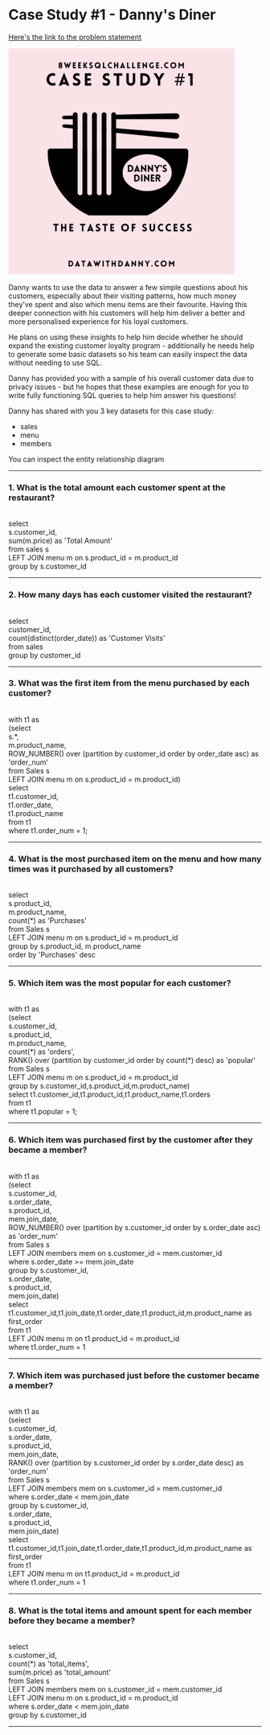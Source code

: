 # Case Study #1 - Danny's Diner

[Here's the link to the problem statement](https://8weeksqlchallenge.com/case-study-1/)

<img src="1.png" width="450">

<body>

<p>Danny wants to use the data to answer a few simple questions about his customers, especially about their visiting patterns, how much money they’ve spent and also which menu items are their favourite. Having this deeper connection with his customers will help him deliver a better and more personalised experience for his loyal customers.

He plans on using these insights to help him decide whether he should expand the existing customer loyalty program - additionally he needs help to generate some basic datasets so his team can easily inspect the data without needing to use SQL.

Danny has provided you with a sample of his overall customer data due to privacy issues - but he hopes that these examples are enough for you to write fully functioning SQL queries to help him answer his questions!

Danny has shared with you 3 key datasets for this case study:
<ul>
<li>sales</li>
<li>menu</li>
<li>members</li>
</ul>
You can inspect the entity relationship diagram</p>

<hr>

<p> 
<h3>1. What is the total amount each customer spent at the restaurant?</h3></br>
select 
</br>s.customer_id,
</br>sum(m.price) as 'Total Amount'
</br>from sales s
</br>LEFT JOIN menu m on s.product_id = m.product_id
</br>group by s.customer_id
</p>

<hr>

<p> 
<h3>2. How many days has each customer visited the restaurant?</h3>
</br>select 
</br>customer_id,
</br>count(distinct(order_date)) as 'Customer Visits'
</br>from sales
</br>group by customer_id
</p>

<hr>

<p> 
<h3>3. What was the first item from the menu purchased by each customer?</h3>
</br>with t1 as
</br>(select 
</br>s.*,
</br>m.product_name,
</br>ROW_NUMBER() over (partition by customer_id order by order_date asc) as 'order_num'
</br>from Sales s
</br>LEFT JOIN menu m on s.product_id = m.product_id)
</br>select 
</br>t1.customer_id,
</br>t1.order_date,
</br>t1.product_name 
</br>from t1
</br>where t1.order_num = 1;
</p>

<hr>

<p> 
<h3>4. What is the most purchased item on the menu and how many times was it purchased by all customers?</h3>
</br>select 
</br>s.product_id,
</br>m.product_name,
</br>count(*) as 'Purchases'
</br>from Sales s
</br>LEFT JOIN menu m on s.product_id = m.product_id
</br>group by s.product_id, m.product_name
</br>order by 'Purchases' desc
</p>

<hr>

<p> 
<h3>5. Which item was the most popular for each customer?</h3>
</br>with t1 as
</br>(select
</br>s.customer_id,
</br>s.product_id,
</br>m.product_name,
</br>count(*) as 'orders',
</br>RANK() over (partition by customer_id order by count(*) desc) as 'popular'
</br>from Sales s
</br>LEFT JOIN menu m on s.product_id = m.product_id
</br>group by s.customer_id,s.product_id,m.product_name)
</br>select t1.customer_id,t1.product_id,t1.product_name,t1.orders
</br>from t1 
</br>where t1.popular = 1;
</p>

<hr>

<p> 
<h3>6. Which item was purchased first by the customer after they became a member?</h3>
</br>with t1 as
</br>(select 
</br>s.customer_id,
</br>s.order_date,
</br>s.product_id,
</br>mem.join_date,
</br>ROW_NUMBER() over (partition by s.customer_id order by s.order_date asc) as 'order_num'
</br>from Sales s
</br>LEFT JOIN members mem on s.customer_id = mem.customer_id
</br>where s.order_date >= mem.join_date
</br>group by s.customer_id,
</br>s.order_date,
</br>s.product_id,
</br>mem.join_date)
</br>select t1.customer_id,t1.join_date,t1.order_date,t1.product_id,m.product_name as first_order
</br>from t1
</br>LEFT JOIN menu m on t1.product_id = m.product_id
</br>where t1.order_num = 1
</p>

<hr>

<p> 
<h3>7. Which item was purchased just before the customer became a member?</h3>
</br>with t1 as
</br>(select 
</br>s.customer_id,
</br>s.order_date,
</br>s.product_id,
</br>mem.join_date,
</br>RANK() over (partition by s.customer_id order by s.order_date desc) as 'order_num'
</br>from Sales s
</br>LEFT JOIN members mem on s.customer_id = mem.customer_id
</br>where s.order_date < mem.join_date
</br>group by s.customer_id,
</br>s.order_date,
</br>s.product_id,
</br>mem.join_date)
</br>select t1.customer_id,t1.join_date,t1.order_date,t1.product_id,m.product_name as first_order
</br>from t1
</br>LEFT JOIN menu m on t1.product_id = m.product_id
</br>where t1.order_num = 1
</p>

<hr>

<p> 
<h3>8. What is the total items and amount spent for each member before they became a member?</h3>
</br>select 
</br>s.customer_id,
</br>count(*) as 'total_items',
</br>sum(m.price) as 'total_amount'
</br>from Sales s
</br>LEFT JOIN members mem on s.customer_id = mem.customer_id
</br>LEFT JOIN menu m on s.product_id = m.product_id
</br>where s.order_date < mem.join_date
</br>group by s.customer_id
</p>

<hr>
